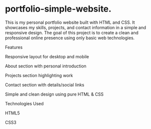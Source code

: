 # portfolio-simple-website.
This is my personal portfolio website built with HTML and CSS. It showcases my skills, projects, and contact information in a simple and responsive design. The goal of this project is to create a clean and professional online presence using only basic web technologies.

Features

Responsive layout for desktop and mobile

About section with personal introduction

Projects section highlighting work

Contact section with details/social links

Simple and clean design using pure HTML & CSS

Technologies Used

HTML5

CSS3
